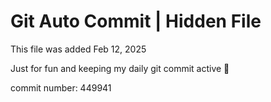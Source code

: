 # Git Auto Commit | Hidden File

This file was added Feb 12, 2025

Just for fun and keeping my daily git commit active 🤪

commit number: 449941
